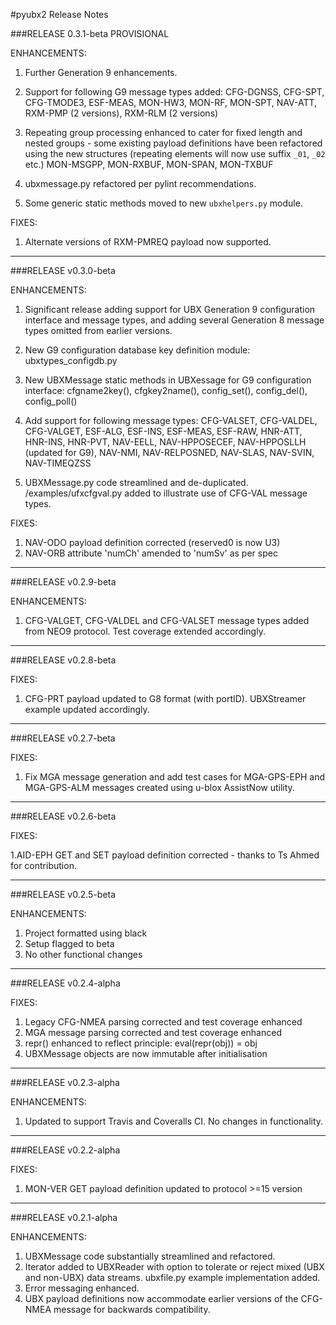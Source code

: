 #pyubx2 Release Notes

###RELEASE 0.3.1-beta PROVISIONAL

ENHANCEMENTS:

1. Further Generation 9 enhancements.
2. Support for following G9 message types added:
	CFG-DGNSS,
	CFG-SPT,
	CFG-TMODE3,
	ESF-MEAS,
	MON-HW3,
	MON-RF,
	MON-SPT,
	NAV-ATT,
	RXM-PMP (2 versions),
	RXM-RLM (2 versions)

3. Repeating group processing enhanced to cater for fixed length and nested groups - some existing payload definitions have been refactored using the new structures (repeating elements will now use suffix `_01`, `_02` etc.)
	MON-MSGPP,
	MON-RXBUF,
	MON-SPAN,
	MON-TXBUF

4. ubxmessage.py refactored per pylint recommendations.
5. Some generic static methods moved to new `ubxhelpers.py` module.

FIXES:

1. Alternate versions of RXM-PMREQ payload now supported.

---

###RELEASE v0.3.0-beta

ENHANCEMENTS:

1. Significant release adding support for UBX Generation 9 configuration interface and message types, and adding several Generation 8 message types omitted from earlier versions.
2. New G9 configuration database key definition module: ubxtypes_configdb.py
3. New UBXMessage static methods in UBXessage for G9 configuration interface:
    cfgname2key(),
    cfgkey2name(),
    config_set(),
    config_del(),
    config_poll()
4. Add support for following message types:
    CFG-VALSET,
    CFG-VALDEL,
    CFG-VALGET,
    ESF-ALG,
    ESF-INS,
    ESF-MEAS,
    ESF-RAW,
    HNR-ATT,
    HNR-INS,
    HNR-PVT,
    NAV-EELL,
    NAV-HPPOSECEF,
    NAV-HPPOSLLH (updated for G9),
    NAV-NMI,
    NAV-RELPOSNED,
    NAV-SLAS,
    NAV-SVIN,
    NAV-TIMEQZSS

5. UBXMessage.py code streamlined and de-duplicated.
    /examples/ufxcfgval.py added to illustrate use of CFG-VAL message types.

FIXES:

1. NAV-ODO payload definition corrected (reserved0 is now U3)
2. NAV-ORB attribute 'numCh' amended to 'numSv' as per spec

---

###RELEASE v0.2.9-beta

ENHANCEMENTS:

1. CFG-VALGET, CFG-VALDEL and CFG-VALSET message types added from NEO9 protocol. Test coverage extended accordingly.

---

###RELEASE v0.2.8-beta

FIXES:

1. CFG-PRT payload updated to G8 format (with portID). UBXStreamer example updated accordingly.

---

###RELEASE v0.2.7-beta

FIXES:

1. Fix MGA message generation and add test cases for MGA-GPS-EPH and MGA-GPS-ALM messages created using u-blox AssistNow utility.

---

###RELEASE v0.2.6-beta

FIXES:

1.AID-EPH GET and SET payload definition corrected - thanks to Ts Ahmed for contribution.

---

###RELEASE v0.2.5-beta

ENHANCEMENTS:

1. Project formatted using black
2. Setup flagged to beta
3. No other functional changes

---

###RELEASE v0.2.4-alpha

FIXES:

1. Legacy CFG-NMEA parsing corrected and test coverage enhanced
2. MGA message parsing corrected and test coverage enhanced
3. repr() enhanced to reflect principle: eval(repr(obj)) = obj
4. UBXMessage objects are now immutable after initialisation

---

###RELEASE v0.2.3-alpha

ENHANCEMENTS:

1. Updated to support Travis and Coveralls CI. No changes in functionality.

---

###RELEASE v0.2.2-alpha

FIXES:

1. MON-VER GET payload definition updated to protocol >=15 version

---

###RELEASE v0.2.1-alpha

ENHANCEMENTS:

1. UBXMessage code substantially streamlined and refactored.
2. Iterator added to UBXReader with option to tolerate or reject mixed (UBX and non-UBX) data streams. ubxfile.py example implementation added.
3. Error messaging enhanced.
4. UBX payload definitions now accommodate earlier versions of the CFG-NMEA message for backwards compatibility.

